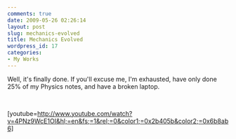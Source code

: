 ```yaml
---
comments: true
date: 2009-05-26 02:26:14
layout: post
slug: mechanics-evolved
title: Mechanics Evolved
wordpress_id: 17
categories:
- My Works
---
```


Well, it's finally done. If you'll excuse me, I'm exhausted, have only done 25% of my Physics notes, and have a broken laptop.




 




[youtube=http://www.youtube.com/watch?v=4PNz9WcE1OI&hl;=en&fs;=1&rel;=0&color1;=0x2b405b&color2;=0x6b8ab6]
